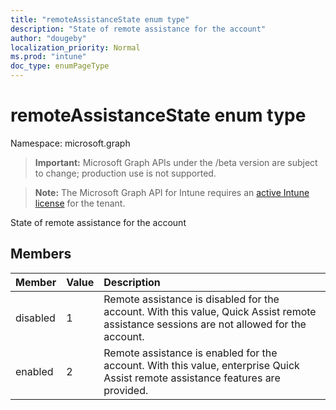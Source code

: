 ```yaml
---
title: "remoteAssistanceState enum type"
description: "State of remote assistance for the account"
author: "dougeby"
localization_priority: Normal
ms.prod: "intune"
doc_type: enumPageType
---
```


# remoteAssistanceState enum type

Namespace: microsoft.graph

> **Important:** Microsoft Graph APIs under the /beta version are subject to change; production use is not supported.

> **Note:** The Microsoft Graph API for Intune requires an [active Intune license](https://go.microsoft.com/fwlink/?linkid=839381) for the tenant.

State of remote assistance for the account

## Members
|Member|Value|Description|
|:---|:---|:---|
|disabled|1|Remote assistance is disabled for the account. With this value, Quick Assist remote assistance sessions are not allowed for the account.|
|enabled|2|Remote assistance is enabled for the account. With this value, enterprise Quick Assist remote assistance features are provided.|






